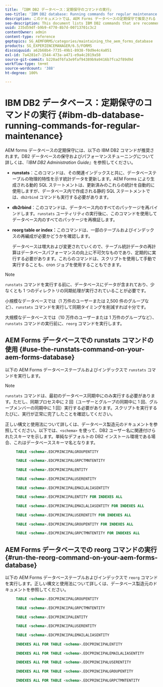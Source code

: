 ```yaml
---
title: 「IBM DB2 データベース：定期保守のコマンドの実行」
seo-title: 'IBM DB2 database: Running commands for regular maintenance'
description: このドキュメントでは、AEM Forms データベースの定期保守で推奨される IBM DB2 コマンドの一覧を示します。
seo-description: This document lists IBM DB2 commands that are recommended for regular maintenance of your AEM forms database.
uuid: 235d59df-b9b9-4770-8b7d-00713701c3c2
contentOwner: admin
content-type: reference
geptopics: SG_AEMFORMS/categories/maintaining_the_aem_forms_database
products: SG_EXPERIENCEMANAGER/6.5/FORMS
discoiquuid: a62b68b4-7735-49b1-8938-f0d9e4c4a051
exl-id: 7a4281e7-1544-473a-a471-e9a4c2819a58
source-git-commit: b220adf6fa3e9faf94389b9a9416b7fca2f89d9d
workflow-type: tm+mt
source-wordcount: '388'
ht-degree: 100%

---
```


# IBM DB2 データベース：定期保守のコマンドの実行 {#ibm-db-database-running-commands-for-regular-maintenance}

AEM forms データベースの定期保守には、以下の IBM DB2 コマンドが推奨されます。DB2 データベースの保守およびパフォーマンスチューニングについて詳しくは、『*IBM DB2 Administration Guide*』を参照してください。

* **runstats**：このコマンドは、その関連インデックスと共に、データベーステーブルの物理的特性を示す統計データを更新します。AEM Forms により生成される動的 SQL ステートメントは、更新済みのこれらの統計を自動的に使用しますが、データベース内で作成される静的 SQL ステートメントでは、`db2rbind` コマンドも実行する必要があります。
* **db2rbind**：このコマンドは、データベース内のすべてのパッケージを再バインドします。`runstats` ユーティリティの実行後に、このコマンドを使用してデータベース内のすべてのパッケージを再検証します。
* **reorg table or index：**&#x200B;このコマンドは、一部のテーブルおよびインデックスの再編成が必要かどうかを確認します。

   データベースは増大および変更されていくので、テーブル統計データの再計算はデータベースパフォーマンスの向上に不可欠なものであり、定期的に実行する必要があります。これらのコマンドは、スクリプトを使用して手動で実行することも、cron ジョブを使用することもできます。

>[!NOTE]
>
>`runstats` コマンドを実行する前に、データベースにデータが含まれており、少なくとも 1 つのディレクトリの同期処理が実行されていることが必要です。

小規模なデータベースでは（1 万件のユーザーまたは 2,500 件のグループなど）、`runstats` コマンドを実行して同期タイミングを削減すれば十分です。

大規模なデータベースでは（10 万件のユーザーまたは 1 万件のグループなど）、`runstats` コマンドの実行前に、`reorg` コマンドを実行します。

## AEM Forms データベースでの runstats コマンドの使用 {#use-the-runstats-command-on-your-aem-forms-database}

以下の AEM Forms データベーステーブルおよびインデックスで `runstats` コマンドを実行します。

>[!NOTE]
>
>`runstats` コマンドは、最初のデータベース同期中にのみ実行する必要があります。ただし、同期プロセス中に 2 回（ユーザーとグループの同期中に 1 回、グループメンバーの同期中に 1 回）実行する必要があります。スクリプトを実行するたびに、実行が正常に完了したことを確認してください。

正しい構文と使用法について詳しくは、データベース製造元のドキュメントを参照してください。以下では、`<schema>` を使って、DB2 ユーザー名に関連付けられたスキーマを示します。単純なデフォルトの DB2 インストール環境である場合、これはデータベーススキーマ名となります。

```sql
     TABLE <schema>.EDCPRINCIPALGROUPENTITY
 
     TABLE <schema>.EDCPRINCIPALGRPCTMNTENTITY
 
     TABLE <schema>.EDCPRINCIPALENTITY
 
     TABLE <schema>.EDCPRINCIPALUSERENTITY
 
     TABLE <schema>.EDCPRINCIPALEMAILALIASENTITY
 
     TABLE <schema>.EDCPRINCIPALENTITY FOR INDEXES ALL
 
     TABLE <schema>.EDCPRINCIPALEMAILALIASENTITY FOR INDEXES ALL
 
     TABLE <schema>.EDCPRINCIPALUSERENTITY FOR INDEXES ALL
 
     TABLE <schema>.EDCPRINCIPALGROUPENTITY FOR INDEXES ALL
 
     TABLE <schema>.EDCPRINCIPALGRPCTMNTENTITY FOR INDEXES ALL
```

## AEM Forms データベースでの reorg コマンドの実行 {#run-the-reorg-command-on-your-aem-forms-database}

以下の AEM Forms データベーステーブルおよびインデックスで `reorg` コマンドを実行します。正しい構文と使用法について詳しくは、データベース製造元のドキュメントを参照してください。

```sql
     TABLE <schema>.EDCPRINCIPALGROUPENTITY
 
     TABLE <schema>.EDCPRINCIPALGRPCTMNTENTITY
 
     TABLE <schema>.EDCPRINCIPALENTITY
 
     TABLE <schema>.EDCPRINCIPALUSERENTITY
 
     TABLE <schema>.EDCPRINCIPALEMAILALIASENTITY
 
     INDEXES ALL FOR TABLE <schema>.EDCPRINCIPALENTITY
 
     INDEXES ALL FOR TABLE <schema>.EDCPRINCIPALEMAILALIASENTITY
 
     INDEXES ALL FOR TABLE <schema>.EDCPRINCIPALUSERENTITY
 
     INDEXES ALL FOR TABLE <schema>.EDCPRINCIPALGROUPENTITY
 
     INDEXES ALL FOR TABLE <schema>.EDCPRINCIPALGRPCTMNTENTITY
```
